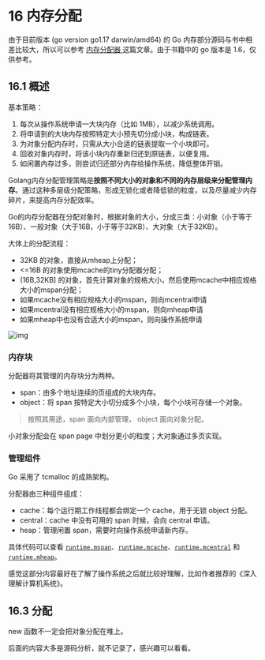 # 16 内存分配

由于目前版本 (go version go1.17 darwin/amd64) 的 Go 内存部分源码与书中相差比较大，所以可以参考 [内存分配器 ](https://draveness.me/golang/docs/part3-runtime/ch07-memory/golang-memory-allocator/)这篇文章。由于书籍中的 go 版本是 1.6，仅供参考。

## 16.1 概述

基本策略：

1. 每次从操作系统申请一大块内存（比如 1MB），以减少系统调用。
2. 将申请到的大块内存按照特定大小预先切分成小块，构成链表。
3. 为对象分配内存时，只需从大小合适的链表提取一个小块即可。
4. 回收对象内存时，将该小块内存重新归还到原链表，以便复用。
5. 如闲置内存过多，则尝试归还部分内存给操作系统，降低整体开销。

Golang内存分配管理策略是**按照不同大小的对象和不同的内存层级来分配管理内存**。通过这种多层级分配策略，形成无锁化或者降低锁的粒度，以及尽量减少内存碎片，来提高内存分配效率。

Go的内存分配器在分配对象时，根据对象的大小，分成三类：小对象（小于等于16B）、一般对象（大于16B，小于等于32KB）、大对象（大于32KB）。

大体上的分配流程：

- 32KB 的对象，直接从mheap上分配；
- <=16B 的对象使用mcache的tiny分配器分配；
- (16B,32KB] 的对象，首先计算对象的规格大小，然后使用mcache中相应规格大小的mspan分配；
- 如果mcache没有相应规格大小的mspan，则向mcentral申请
- 如果mcentral没有相应规格大小的mspan，则向mheap申请
- 如果mheap中也没有合适大小的mspan，则向操作系统申请

![img](https://p6-juejin.byteimg.com/tos-cn-i-k3u1fbpfcp/5ebaa346a60947a6a570abaef9719ace~tplv-k3u1fbpfcp-watermark.awebp)

### 内存块

分配器将其管理的内存块分为两种。

- span：由多个地址连续的页组成的大块内存。
- object：将 span 按特定大小切分成多个小块，每个小块可存储一个对象。

> 按照其用途，span 面向内部管理， object 面向对象分配。

小对象分配会在 span page 中划分更小的粒度；大对象通过多页实现。

### 管理组件

Go 采用了 tcmalloc 的成熟架构。

分配器由三种组件组成：

- cache：每个运行期工作线程都会绑定一个 cache，用于无锁 object 分配。
- central：cache 中没有可用的 span 时候，会向 central 申请。
- heap：管理闲置 span，需要时向操作系统申请新内存。

具体代码可以查看 [`runtime.mspan`](https://draveness.me/golang/tree/runtime.mspan)、[`runtime.mcache`](https://draveness.me/golang/tree/runtime.mcache)、[`runtime.mcentral`](https://draveness.me/golang/tree/runtime.mcentral) 和 [`runtime.mheap`](https://draveness.me/golang/tree/runtime.mheap)。

感觉这部分内容最好在了解了操作系统之后就比较好理解，比如作者推荐的《深入理解计算机系统》。

## 16.3 分配

new 函数不一定会把对象分配在堆上。

后面的内容大多是源码分析，就不记录了，感兴趣可以看看。
